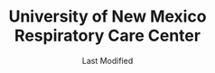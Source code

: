---
layout: location-page
date: Last Modified
description: "Local COVID-19 testing is available at University of New Mexico Respiratory Care Center in Albuquerque, New Mexico, USA."
permalink: "locations/new-mexico/albuquerque/university-of-new-mexico-respiratory-care-center/"
tags:
  - locations
  - new-mexico
title: University of New Mexico Respiratory Care Center
uniqueName: university-of-new-mexico-respiratory-care-center
state: New Mexico
stateAbbr: NM
hood: "Albuquerque"
address: "2211 Lomas Blvd. NE"
city: "Albuquerque"
zip: "87106"
zipsNearby: "87101 87102 87103 87104 87105 87106 87107 87108 87109 87110 87111 87112 87113 87114 87115 87116 87117 87119 87120 87121 87122 87123 87124 87125 87131 87144 87151 87153 87154 87158 87174 87176 87181 87184 87185 87187 87190 87191 87192 87193 87194 87195 87196 87197 87198 87199 87002 87001 87004 87006 87007 87008 87010 87048 87014 87015 87016 87063 87535 87022 87023 87024 87025 87026 87028 87544 87545 87031 87032 87035 87056 87070 87036 87038 87040 87041 87072 87083 87042 87068 87043 87562 87831 87047 87034 87049 87501 87502 87503 87504 87505 87506 87507 87508 87509 87540 87592 87594 87052 87044 87053 87574 87059 87060 87061 87062 87165" 
mapUrl: "http://maps.apple.com/?q=University+of+New+Mexico+Respiratory+Care+Center&address=2211+Lomas+Blvd+NE,Albuquerque,New+Mexico,87106"
locationType: Walk-in
phone: "505-272-2411"
website: "https://hsc.unm.edu/covid-19/index.html"
onlineBooking: undefined
closed: undefined
closedUpdate: April 20th, 2020
notes: "Requires phone screen."
days: Contact for hours of operation.
ctaMessage: Learn more
ctaUrl: "https://hsc.unm.edu/covid-19/index.html"
---